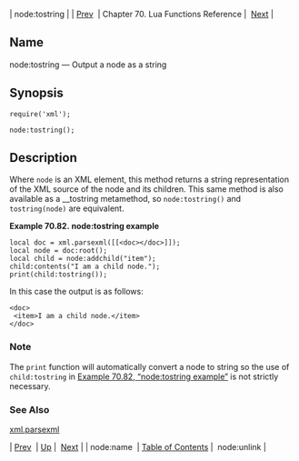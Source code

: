 | node:tostring |
| [Prev](lua.ref.xml.node_name)  | Chapter 70. Lua Functions Reference |  [Next](lua.ref.xml.node_unlink) |

<a name="lua.ref.xml.node_tostring"></a>
## Name

node:tostring — Output a node as a string

<a name="idp19481344"></a>
## Synopsis

`require('xml');`

`node:tostring();`

<a name="idp19484304"></a>
## Description

Where `node` is an XML element, this method returns a string representation of the XML source of the node and its children. This same method is also available as a __tostring metamethod, so `node:tostring()` and `tostring(node)` are equivalent.

<a name="lua.ref.xml.node_tostring.example"></a>

**Example 70.82. node:tostring example**

```
local doc = xml.parsexml([[<doc></doc>]]);
local node = doc:root();
local child = node:addchild("item");
child:contents("I am a child node.");
print(child:tostring());
```

In this case the output is as follows:

```
<doc>
 <item>I am a child node.</item>
</doc>
```

### Note

The `print` function will automatically convert a node to string so the use of `child:tostring` in [Example 70.82, “node:tostring example”](lua.ref.xml.node_tostring#lua.ref.xml.node_tostring.example "Example 70.82. node:tostring example") is not strictly necessary.

<a name="idp19493120"></a>
### See Also

[xml.parsexml](lua.ref.xml.parsexml "xml.parsexml")

| [Prev](lua.ref.xml.node_name)  | [Up](lua.function.details) |  [Next](lua.ref.xml.node_unlink) |
| node:name  | [Table of Contents](index) |  node:unlink |

